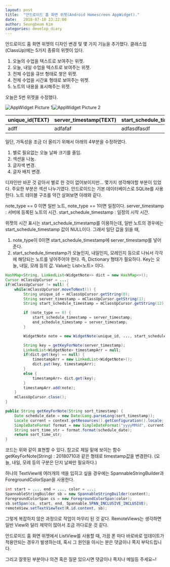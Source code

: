 ```yaml
---
layout: post
title:  "안드로이드 홈 화면 위젯(Android Homescreen AppWidget)."
date:   2018-07-10 23:22:00
author: Seungbeom Kim
categories: develop_diary
---
```


안드로이드 홈 화면 위젯의 디자인 변경 및 몇 가지 기능을 추가했다.
클래스업(ClassUp)에는 5가지 종류의 위젯이 있다.
1. 오늘의 수업을 텍스트로 보여주는 위젯.
2. 오늘, 내일 수업을 텍스트로 보여주는 위젯.
3. 전체 수업을 큐브 형태로 쌓은 위젯.
4. 전체 수업을 시간표 형태로 보여주는 위젯.
5. 노트의 내용을 표시해주는 위젯.

오늘은 5번 위젯을 수정했다.

<img src="{{ site.baseurl }}/assets/develop_diary/android_appwidget_1.png" title="AppWidget Picture 1" class="post-image"><img src="{{ site.baseurl }}/assets/develop_diary/android_appwidget_2.png" title="AppWidget Picture 2" class="post-image">

|unique_id(TEXT) |	server_timestamp(TEXT) | start_schedule_timestamp(TEXT) | note_type(INTEGER) |
|-----------------|-----------------|-----------------|-----------------|
|adff|adfafaf|adfasdfasdf|afafafasf|

일단, 가독성을 조금 더 올리기 위해서 아래의 4부분을 수정하였다.
1. 별로 필요없는 오늘 날짜 크기를 줄임.
2. 섹션을 나눔.
3. 글자색 변경.
4. 글자 배치 변경.

디자인만 바꾼 것 같아서 별로 한 것이 없어보이지만... 몇가지 생각해야할 부분이 있었다.
주요한 부분은 섹션 나누기였다.
안드로이드는 기본 데이터베이스로 SQLite를 사용한다.
노트 테이블 구조를 약간 살펴보면 아래와 같다.

note_type == 0 이면 일반 노트, note_type == 1이면 일정이다.
server_timestamp : 서버에 등록된 노트의 시간.
start_schedule_timestamp : 일정의 시작 시간.

위젯의 시간 표시는 start_schedule_timestamp를 이용하는데, 일반 노트의 경우에는 start_schedule_timestamp 값이 NULL이다.
그래서 일단 값을 읽을 때,
1. note_type이 0이면 start_schedule_timestamp에 server_timestamp를 넣어준다.
2. start_schedule_timestamp가 오늘인지, 내일인지, 모레인지 등으로 나눠서 각각에 해당되는 노트를 넣어주어야 한다.
즉, Dictionary 형태가 필요하다. Key는 오늘, 내일, 모레 등의 값. Value는 List<노트> 이다.

```java
HashMap<String, LinkedList<WidgetNote>> dict = new HashMap<>();
Cursor mClassUpCursor = ...;
if(mClassUpCursor != null) {
	while(mClassUpCursor.moveToNext()) {
		String unique_id = mClassUpCursor.getString(0);
		String server_timestamp = mClassUpCursor.getString(1);
		String start_schedule_timestamp = mClassUpCursor.getString(12);

		if (note_type == 0) {
			start_schedule_timestamp = server_timestamp;
			end_schedule_timestamp = server_timestamp;
		}

		WidgetNote note = new WidgetNote(unique_id, ..., start_schedule_timestamp, ...);

		String key = getKeyForNote(server_timestamp);
		LinkedList<WidgetNote> timestampArr = null;
		if(dict.get(key) == null) {
			timestampArr = new LinkedList<WidgetNote>();
			dict.put(key, timestampArr);
		}
		else {
			timestampArr= dict.get(key);
		}
		timestampArr.add(note);
	}
	mClassUpCursor.close();
}

public String getKeyForNote(String sort_timestamp) {
	Date schedule_date = new Date(Long.parseLong(sort_timestamp));
	Locale current = context.getResources().getConfiguration().locale;
	SimpleDateFormat format = new SimpleDateFormat("yyyyMMdd", current);
	String sort_time_str = format.format(schedule_date);
	return sort_time_str;
}
```

코드는 위와 같이 표현할 수 있다.
참고로 제일 밑에 보이는 함수 getKeyForNote(String) :  20180710과 같은 형태로 timestamp값을 변경한다. (오늘, 내일, 모레 등의 구분은 단지 날짜만 필요하다.)

하나의 TextView에 여러개의 색을 입히고 싶을 경우에는 SpannableStringBuilder과 ForegroundColorSpan을 사용한다.

```java
int start = ..., end = ..., color = ...;
SpannableStringBuilder sb = new SpannableStringBuilder(content);
ForegroundColorSpan cs = new ForegroundColorSpan(color);
sb.setSpan(cs, start, end, Spannable.SPAN_INCLUSIVE_INCLUSIVE);
remoteView.setTextViewText(R.id.content, sb);
```

그렇게 복잡하지 않은 과정으로 작업이 마무리 된 것 같다.
RemoteViews는 생각하면 일반 View와 달리 제약이 많아서 조금 까다로운 것 같다.

안드로이드 홈 화면 위젯에서 ListView를 사용할 때, 가끔 폰 마다 바로바로 업데이트가 적용안되는 경우가 발생하는데, 혹시 그 원인을 아시는 분은 댓글이나 쪽지 부탁드립니다.

그리고 잘못된 부분이나 의견 혹은 질문 있으시면 댓글이나 쪽지나 메일등 주세요~!
